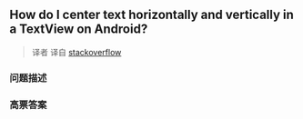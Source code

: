 ## How do I center text horizontally and vertically in a TextView on Android?

> 译者 译自 [stackoverflow](http://stackoverflow.com/questions/432037/how-do-i-center-text-horizontally-and-vertically-in-a-textview-on-android) 

### 问题描述 

### 高票答案 

